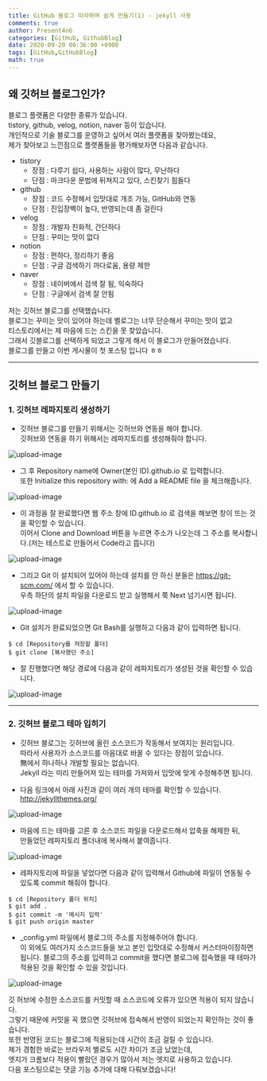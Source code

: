 ```yaml
---
title: GitHub 블로그 따라하며 쉽게 만들기(1) - jekyll 사용
comments: true
author: Present4n6
categories: [GitHub, GithubBlog]
date: 2020-09-20 00:36:00 +0900
tags: [GitHub,GitHubBlog]
math: true
---
```


## **왜 깃허브 블로그인가?**  
블로그 플랫폼은 다양한 종류가 있습니다.  
tistory, github, velog, notion, naver 등이 있습니다.   
개인적으로 기술 블로그를 운영하고 싶어서 여러 플랫폼을 찾아봤는데요,  
제가 찾아보고 느낀점으로 플랫폼들을 평가해보자면 다음과 같습니다.  
* tistory
	* 장점 : 다루기 쉽다, 사용하는 사람이 많다, 무난하다
	* 단점 : 마크다운 문법에 뒤쳐지고 있다, 스킨찾기 힘들다
* github
	* 장점 : 코드 수정해서 입맛대로 개조 가능, GitHub와 연동
	* 단점 : 진입장벽이 높다, 반영되는데 좀 걸린다
* velog
	* 장점 : 개발자 친화적, 간단하다
	* 단점 : 꾸미는 맛이 없다
* notion
	* 장점 : 편하다, 정리하기 좋음
	* 단점 : 구글 검색하기 까다로움, 용량 제한 
* naver
	* 장점 : 네이버에서 검색 잘 됨, 익숙하다
	* 단점 : 구글에서 검색 잘 안됨  

저는 깃허브 블로그를 선택했습니다.   
블로그는 꾸미는 맛이 있어야 하는데 벨로그는 너무 단순해서 꾸미는 맛이 없고  
티스토리에서는 제 마음에 드는 스킨을 못 찾았습니다.  
그래서 깃블로그를 선택하게 되었고 그렇게 해서 이 블로그가 만들어졌습니다.  
블로그를 만들고 이번 게시물이 첫 포스팅 입니다 ㅎㅎ  
* * *

## **깃허브 블로그 만들기**  

### **1. 깃허브 레파지토리 생성하기**
* 깃허브 블로그를 만들기 위해서는 깃허브와 연동을 해야 합니다.  
깃허브와 연동을 하기 위해서는 레파지토리를 생성해줘야 합니다.  

![upload-image](/assets/post/makegitblog/1.png)  

* 그 후 Repository name에 Owner(본인 ID).github.io 로 입력합니다.  
또한 Initialize this repository with: 에 Add a README file 을 체크해줍니다.  

![upload-image](/assets/post/makegitblog/2.png)  

* 이 과정을 잘 완료했다면 웹 주소 창에 ID.github.io 로 검색을 해보면 창이 뜨는 것을 확인할 수 있습니다.  
이어서 Clone and Download 버튼을 누르면 주소가 나오는데 그 주소를 복사합니다.(저는 테스트로 만들어서 Code라고 뜹니다)  

![upload-image](/assets/post/makegitblog/3.png)  

* 그리고 Git 이 설치되어 있어야 하는데 설치를 안 하신 분들은 <https://git-scm.com/> 에서 할 수 있습니다.  
우측 하단의 설치 파일을 다운로드 받고 실행해서 쭉 Next 넘기시면 됩니다.  

![upload-image](/assets/post/makegitblog/4.png) 

* Git 설치가 완료되었으면 Git Bash를 실행하고 다음과 같이 입력하면 됩니다.  

```console
$ cd [Repository를 저장할 폴더]
$ git clone [복사했던 주소]
```  
* 잘 진행했다면 해당 경로에 다음과 같이 레파지토리가 생성된 것을 확인할 수 있습니다.  

![upload-image](/assets/post/makegitblog/5.png) 
* * *

### **2. 깃허브 블로그 테마 입히기**  

* 깃허브 블로그는 깃허브에 올린 소스코드가 작동해서 보여지는 원리입니다.  
따라서 사용자가 소스코드를 마음대로 바꿀 수 있다는 장점이 있습니다.  
無에서 하나하나 개발할 필요는 없습니다.  
Jekyll 라는 미리 만들어져 있는 테마를 가져와서 입맛에 맞게 수정해주면 됩니다.  

* 다음 링크에서 아래 사진과 같이 여러 개의 테마를 확인할 수 있습니다.  
<http://jekyllthemes.org/>  

![upload-image](/assets/post/makegitblog/6.png) 

* 마음에 드는 테마를 고른 후 소스코드 파일을 다운로드해서 압축을 해제한 뒤,  
만들었던 레파지토리 폴더내에 복사해서 붙여줍니다.  

![upload-image](/assets/post/makegitblog/7.png) 

* 레파지토리에 파일을 넣었다면 다음과 같이 입력해서 Github에 파일이 연동될 수 있도록 commit 해줘야 합니다.  

```console
$ cd [Repository 폴더 위치]
$ git add .
$ git commit -m '메시지 입력'
$ git push origin master
```  
* \_config.yml 파일에서 블로그의 주소를 지정해주어야 합니다.  
이 외에도 여러가지 소스코드들을 보고 본인 입맛대로 수정해서 커스터마이징하면 됩니다. 
블로그의 주소를 입력하고 commit을 했다면 블로그에 접속했을 때 테마가 적용된 것을 확인할 수 있을 것입니다.   

![upload-image](/assets/post/makegitblog/8.png) 

깃 허브에 수정한 소스코드를 커밋할 때 소스코드에 오류가 있으면 적용이 되지 않습니다.  
그렇기 때문에 커밋을 꼭 했으면 깃허브에 접속해서 반영이 되었는지 확인하는 것이 좋습니다.  
또한 반영된 코드는 블로그에 적용되는데 시간이 조금 걸릴 수 있습니다.  
제가 경험한 바로는 브라우저 별로도 시간 차이가 조금 났었는데,  
엣지가 크롬보다 적용이 빨랐던 경우가 많아서 저는 엣지로 사용하고 있습니다.  
다음 포스팅으로는 댓글 기능 추가에 대해 다뤄보겠습니다!  

